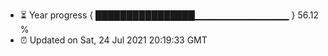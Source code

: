 - ⏳ Year progress { ████████████████▁▁▁▁▁▁▁▁▁▁▁▁▁▁ } 56.12 %
- ⏰ Updated on Sat, 24 Jul 2021 20:19:33 GMT

